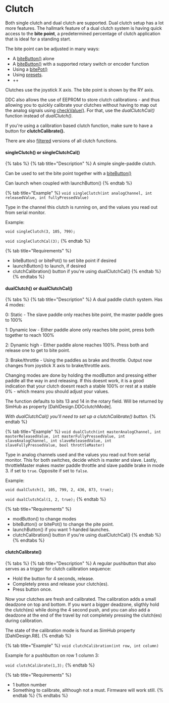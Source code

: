 # Clutch

Both single clutch and dual clutch are supported. Dual clutch setup has a lot more features. The hallmark feature of a dual clutch system is having quick access to the **bite point**, a predetermined percentage of clutch application that is ideal for a standing start.&#x20;

The bite point can be adjusted in many ways:

* A [biteButton()](../function-button.md#bitebutton) alone
* A [biteButton()](../function-button.md#bitebutton) with a supported rotary switch or encoder function
* Using a [bitePot()](bite-point-and-launch.md)&#x20;
* Using [presets](../../3.-coding/advanced/presets/).
* ++

Clutches use the joystick X axis. The bite point is shown by the RY axis.&#x20;

DDC also allows the use of EEPROM to store clutch calibrations - and thus allowing you to quickly calibrate your clutches without having to map out the analog signals using [checkValue()](../../1.-project-planning/analog-inputs/#reading-a-value). For that, use the _dualClutchCal()_ function instead of _dualClutch()._&#x20;

If you're using a calibration based clutch function, make sure to have a button for **clutchCalibrate().**

There are also [filtered](filtered-curves.md#filteredsingleclutch) versions of all clutch functions.&#x20;

#### singleClutch() or singleClutchCal()

{% tabs %}
{% tab title="Description" %}
A simple single-paddle clutch.

Can be used to set the bite point together with a [biteButton()](../function-button.md#bitebutton)

Can launch when coupled with launchButton()
{% endtab %}

{% tab title="Example" %}
`void singleClutch(int analogChannel, int releasedValue, int fullyPressedValue)`

Type in the channel this clutch is running on, and the values you read out from serial monitor.&#x20;

Example:

`void singleClutch(3, 105, 799);`

`void singleClutchCal(3);`
{% endtab %}

{% tab title="Requirements" %}
* biteButton() or bitePot() to set bite point if desired
* launchButton() to launch, if desired
* clutchCalibration() button if you're using dualClutchCal()
{% endtab %}
{% endtabs %}

#### dualClutch() or dualClutchCal()

{% tabs %}
{% tab title="Description" %}
A dual paddle clutch system. Has 4 modes:

0: Static - The slave paddle only reaches bite point, the master paddle goes to 100%

1: Dynamic low - Either paddle alone only reaches bite point, press both together to reach 100%

2: Dynamic high - Either paddle alone reaches 100%. Press both and release one to get to bite point.

3: Brake/throttle - Using the paddles as brake and throttle. Output now changes from joystick X axis to brake/throttle axis.&#x20;

Changing modes are done by holding the modButton and pressing either paddle all the way in and releasing. If this doesnt work, it is a good indication that your clutch doesnt reach a stable 100% or rest at a stable 0% - which means you should adjust your values.&#x20;

The function defaults to bits 13 and 14 in the rotary field. Will be returned by SimHub as property \[DahlDesign.DDCclutchMode].

_With dualClutchCal() you'll need to set up a clutchCalibrate() button._
{% endtab %}

{% tab title="Example" %}
`void dualClutch(int masterAnalogChannel, int masterReleasedValue, int masterFullyPressedValue, int slaveAnalogChannel, int slaveReleasedValue, int slaveFullyPressedValue, bool throttleMaster)`

Type in analog channels used and the values you read out from serial monitor. This for both switches, decide which is master and slave. Lastly, throttleMaster makes master paddle throttle and slave paddle brake in mode 3. if set to `true`. Opposite if set to `false`.&#x20;

Example:

`void dualClutch(1, 105, 799, 2, 436, 873, true);`

`void dualClutchCal(1, 2, true);`
{% endtab %}

{% tab title="Requirements" %}
* modButton() to change modes
* biteButton() or bitePot() to change the pite point.
* launchButton() if you want 1-handed launches.
* clutchCalibration() button if you're using dualClutchCal()
{% endtab %}
{% endtabs %}

#### clutchCalibrate()

{% tabs %}
{% tab title="Description" %}
A regular pushbutton that also serves as a trigger for clutch calibration sequence:

* Hold the button for 4 seconds, release.
* Completely press and release your clutch(es).
* Press button once.

Now your clutches are fresh and calibrated. The calibration adds a small deadzone on top and bottom. If you want a bigger deadzone, sligthly hold the clutch(es) while doing the 4 second push, and you can also add a deadzone at the end of the travel by not completely pressing the clutch(es) during calibration.&#x20;

The state of the calibration mode is found as SimHub property \[DahlDesign.R8].
{% endtab %}

{% tab title="Example" %}
`void clutchCalibration(int row, int column)`

Example for a pushbutton on row 1 column 3:

`void clutchCalibrate(1,3);`
{% endtab %}

{% tab title="Requirements" %}
* 1 button number
* Something to calibrate, allthough not a must. Firmware will work still.&#x20;
{% endtab %}
{% endtabs %}



